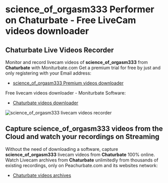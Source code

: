 # science_of_orgasm333 Performer on Chaturbate - Free LiveCam videos downloader

## Chaturbate Live Videos Recorder

Monitor and record livecam videos of **science_of_orgasm333** from **Chaturbate** with Moniturbate.com
Get a premium trial for free by just and only registering with your Email address:
* [science_of_orgasm333 Premium videos downloader](https://moniturbate.com/request-demo-licence-key.html)

Free livecam videos downloader - Moniturbate Software:
* [Chaturbate videos downloader](https://moniturbate.com/moniturbate-download-software.html)

![science_of_orgasm333 livecam videos recorder](https://peachurnet.com/templates/moniturbate-software.png)


## Capture science_of_orgasm333 videos from the Cloud and watch your recordings on Streaming

Without the need of downloading a software, capture **science_of_orgasm333** livecam videos from **Chaturbate** 100% online.
Watch Livecam archives from **Chaturbate** unlimitedly from thousands of existing recordings, only on Peachurbate.com and its websites network:
* [Chaturbate videos archives](https://peachurnet.com/)